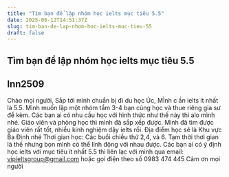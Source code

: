 ```yaml
---
title: "Tìm bạn để lập nhóm học ielts mục tiêu 5.5"
date: 2025-06-12T14:51:37Z
slug: tim-ban-de-lap-nhom-hoc-ielts-muc-tieu-55
draft: false
---
```


## Tìm bạn để lập nhóm học ielts mục tiêu 5.5

## lnn2509

Chào mọi người,
Sắp tới mình chuẩn bị đi du học Úc,  MÌnh c ần ielts ít nhất là 5.5. Mình muốn lập một nhóm tầm 3-4 bạn cùng học và thue riêng gia sư để kèm.
Các bạn ai có nhu cầu học với hình thức như thế này thì alo mình nhé. Giáo viên và phòng học thì mình đã sắp xếp được. Mình đã tìm được giáo viên rất tốt, nhiều kinh nghiệm dậy ielts rồi.
Địa điểm học sẽ là Khu vực Ba Đình nhé
Thơi gian học: Các buổi chiều thứ 2,4, và 6. Tạm thời thơi gian là thế nhưng bọn mình có thể linh động với nhau được.
Các bạn ai  có ý định học ielts với mục tiêu ít nhất 5.5 thì liên lạc với mình qua email:
vipieltsgroup@gmail.com hoặc gọi điện theo số 0983 474 445
Cảm ơn mọi người